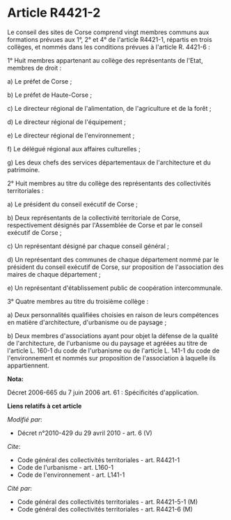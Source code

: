 # Article R4421-2

Le conseil des sites de Corse comprend vingt membres communs aux formations prévues aux 1°, 2° et 4° de l'article R4421-1,
répartis en trois collèges, et nommés dans les conditions prévues à l'article R. 4421-6 : 

1° Huit membres appartenant au collège des représentants de l'Etat, membres de droit : 

a) Le préfet de Corse ; 

b) Le préfet de Haute-Corse ; 

c) Le         directeur régional de l'alimentation, de l'agriculture et de la forêt  ; 

d) Le directeur régional de l'équipement ; 

e) Le directeur régional de l'environnement ; 

f) Le délégué régional aux affaires culturelles ; 

g) Les deux chefs des services départementaux de l'architecture et du patrimoine. 

2° Huit membres au titre du collège des représentants des collectivités territoriales : 

a) Le président du conseil exécutif de Corse ; 

b) Deux représentants de la collectivité territoriale de Corse, respectivement désignés par l'Assemblée de Corse et par le
conseil exécutif de Corse ; 

c) Un représentant désigné par chaque conseil général ; 

d) Un représentant des communes de chaque département nommé par le président du conseil exécutif de Corse, sur proposition de
l'association des maires de chaque département ; 

e) Un représentant d'établissement public de coopération intercommunale. 

3° Quatre membres au titre du troisième collège : 

a) Deux personnalités qualifiées choisies en raison de leurs compétences en matière d'architecture, d'urbanisme ou de
paysage ; 

b) Deux membres d'associations ayant pour objet la défense de la qualité de l'architecture, de l'urbanisme ou du paysage et
agréées au titre de l'article L. 160-1 du code de l'urbanisme ou de l'article L. 141-1 du code de l'environnement et nommés
sur proposition de l'association à laquelle ils appartiennent.

**Nota:**

Décret 2006-665 du 7 juin 2006 art. 61 : Spécificités d'application.

**Liens relatifs à cet article**

_Modifié par_:

  - Décret n°2010-429 du 29 avril 2010 - art. 6 (V)

_Cite_:

  - Code général des collectivités territoriales - art. R4421-1
  - Code de l'urbanisme - art. L160-1
  - Code de l'environnement - art. L141-1

_Cité par_:

  - Code général des collectivités territoriales - art. R4421-5-1 (M)
  - Code général des collectivités territoriales - art. R4421-6 (M)
